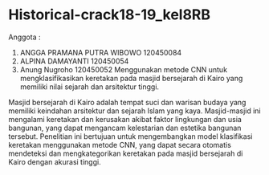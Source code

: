 # Historical-crack18-19_kel8RB
Anggota :
1. ANGGA PRAMANA PUTRA WIBOWO 120450084
2. ALPINA DAMAYANTI 120450054
3. Anung Nugroho 120450052
Menggunakan metode CNN untuk mengklasifikasikan keretakan pada masjid bersejarah di Kairo yang memiliki nilai sejarah dan arsitektur tinggi.

Masjid bersejarah di Kairo adalah tempat suci dan warisan budaya yang memiliki keindahan arsitektur dan sejarah Islam yang kaya.
Masjid-masjid ini mengalami keretakan dan kerusakan akibat faktor lingkungan dan usia bangunan, yang dapat mengancam kelestarian dan estetika bangunan tersebut.
Penelitian ini bertujuan untuk mengembangkan model klasifikasi keretakan menggunakan metode CNN, yang dapat secara otomatis mendeteksi dan mengkategorikan keretakan pada masjid bersejarah di Kairo dengan akurasi tinggi.

